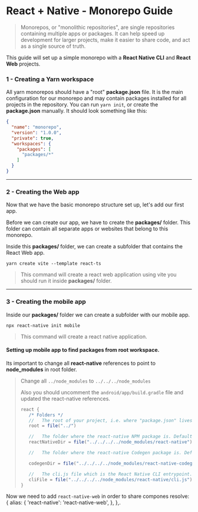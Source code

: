 # React + Native - Monorepo Guide

> Monorepos, or "monolithic repositories", are single repositories 
containing multiple apps or packages. It can help speed up 
development for larger projects, make it easier to share code, 
and act as a single source of truth. 

This guide will set up a simple monorepo with a **React Native CLI** 
and **React Web** projects.

### 1 - Creating a Yarn workspace
All yarn monorepos should have a "root" **package.json** file. 
It is the main configuration for our monorepo and may contain 
packages installed for all projects in the repository. 
You can run ``yarn init``, or create the **package.json** manually. 
It should look something like this:

```json
{
  "name": "monorepo",
  "version": "1.0.0",
  "private": true,
  "workspaces": {
    "packages": [
      "packages/*"
    ]
  }
}
```

---

### 2 - Creating the Web app
Now that we have the basic monorepo structure set up, let's add our
first app.

Before we can create our app, we have to create the **packages/** 
folder. 
This folder can contain all separate apps or websites that belong 
to this monorepo.

Inside this **packages/** folder, we can create a subfolder that 
contains the React Web app.
```
yarn create vite --template react-ts 
```
>This command will create a react web application using vite you 
should run it inside **packages/** folder.

---

### 3 - Creating the mobile app
Inside our **packages/** folder we can create a subfolder with our
mobile app.
```
npx react-native init mobile
```

>This command will create a react native application.

#### Setting up mobile app to find packages from root workspace.

Its important to change all **react-native** references to point
to **node_modules** in root folder.
> Change all `../node_modules` to `../../../node_modules`
>
> Also you should uncomment the `android/app/build.gradle` file and
> updated the react-native references.
>```gradle
>react {
>    /* Folders */
>    //   The root of your project, i.e. where "package.json" lives. Default is '..'
>    root = file("../")
>
>    //   The folder where the react-native NPM package is. Default is ../node_modules/react-native
>    reactNativeDir = file("../../../../node_modules/react-native")
>
>    //   The folder where the react-native Codegen package is. Default is ../node_modules/react-native-codegen
>
>    codegenDir = file("../../../../node_modules/react-native-codegen")
>
>    //   The cli.js file which is the React Native CLI entrypoint. Default is ../node_modules/react-native/cli.js
>    cliFile = file("../../../../node_modules/react-native/cli.js")
>}
>```


Now we need to add `react-native-web` in order to share compones 
  resolve: {
    alias: {
      'react-native': 'react-native-web',
    },
  },.
